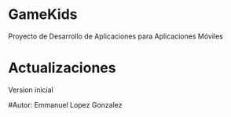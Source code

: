 # GameKids
Proyecto de Desarrollo de Aplicaciones para Aplicaciones Móviles

# Actualizaciones
Version inicial

#Autor: 
Emmanuel Lopez Gonzalez
